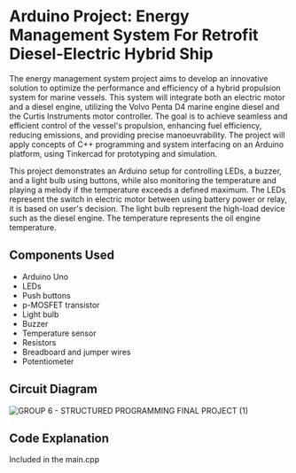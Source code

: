 # Arduino Project: Energy Management System For Retrofit Diesel-Electric Hybrid Ship

The energy management system project aims to develop an innovative solution to optimize the performance and efficiency of a hybrid propulsion system for marine vessels. This system will integrate both an electric motor and a diesel engine, utilizing the Volvo Penta D4 marine engine diesel and the Curtis Instruments motor controller. The goal is to achieve seamless and efficient control of the vessel's propulsion, enhancing fuel efficiency, reducing emissions, and providing precise manoeuvrability. The project will apply concepts of C++ programming and system interfacing on an Arduino platform, using Tinkercad for prototyping and simulation.

This project demonstrates an Arduino setup for controlling LEDs, a buzzer, and a light bulb using buttons, while also monitoring the temperature and playing a melody if the temperature exceeds a defined maximum.
The LEDs represent the switch in electric motor between using battery power or relay, it is based on user's decision. 
The light bulb represent the high-load device such as the diesel engine. 
The temperature represents the oil engine temperature. 


## Components Used

- Arduino Uno
- LEDs
- Push buttons
- p-MOSFET transistor
- Light bulb
- Buzzer
- Temperature sensor
- Resistors
- Breadboard and jumper wires
- Potentiometer 

## Circuit Diagram
![GROUP 6 - STRUCTURED PROGRAMMING FINAL PROJECT (1)](https://github.com/user-attachments/assets/c5a07f27-e895-468e-ac69-709bcff01751)

## Code Explanation 
Included in the main.cpp 



